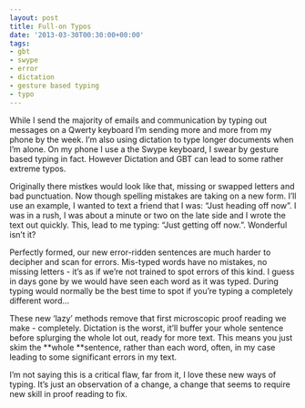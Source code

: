 ```yaml
---
layout: post
title: Full-on Typos
date: '2013-03-30T00:30:00+00:00'
tags:
- gbt
- swype
- error
- dictation
- gesture based typing
- typo
---
```

While I send the majority of emails and communication by typing out messages on a Qwerty keyboard I’m sending more and more from my phone by the week. I’m also using dictation to type longer documents when I’m alone. On my phone I use a the Swype keyboard, I swear by gesture based typing in fact. However Dictation and GBT can lead to some rather extreme typos.

Originally there mistkes would look like that, missing or swapped letters and bad punctuation. Now though spelling mistakes are taking on a new form. I’ll use an example, I wanted to text a friend that I was: “Just heading off now”. I was in a rush, I was about a minute or two on the late side and I wrote the text out quickly. This, lead to me typing: “Just getting off now.”. Wonderful isn’t it?

Perfectly formed, our new error-ridden sentences are much harder to decipher and scan for errors. Mis-typed words have no mistakes, no missing letters - it’s as if we’re not trained to spot errors of this kind. I guess in days gone by we would have seen each word as it was typed. During typing would normally be the best time to spot if you’re typing a completely different word…

These new ‘lazy’ methods remove that first microscopic proof reading we make - completely. Dictation is the worst, it’ll buffer your whole sentence before splurging the whole lot out, ready for more text. This means you just skim the **whole **sentence, rather than each word, often, in my case leading to some significant errors in my text.

I’m not saying this is a critical flaw, far from it, I love these new ways of typing. It’s just an observation of a change, a change that seems to require new skill in proof reading to fix.
